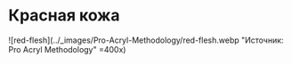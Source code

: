 # Красная кожа

![red-flesh](../_images/Pro-Acryl-Methodology/red-flesh.webp "Источник: Pro Acryl Methodology" =400x)